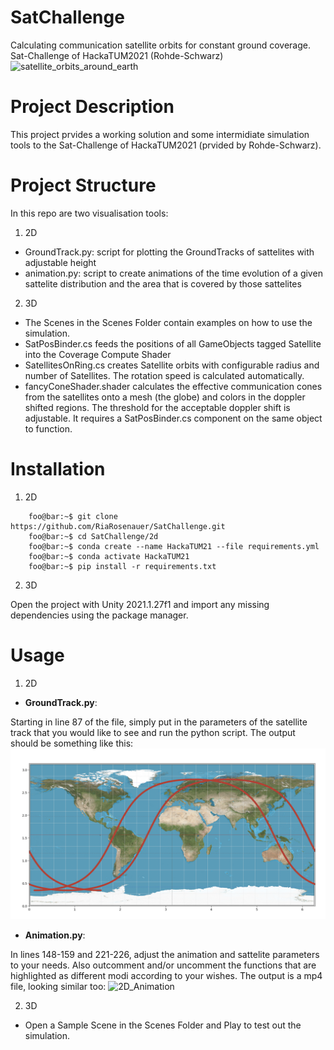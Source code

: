 # SatChallenge
Calculating communication satellite orbits for constant ground coverage. 
Sat-Challenge of HackaTUM2021 (Rohde-Schwarz)
![satellite_orbits_around_earth](images/githubPreview.gif)

# Project Description
This project prvides a working solution and some intermidiate simulation tools to the Sat-Challenge of HackaTUM2021 (prvided by Rohde-Schwarz). 

# Project Structure
In this repo are two visualisation tools:
1. 2D
- GroundTrack.py: script for plotting the GroundTracks of sattelites with adjustable height
- animation.py: script to create animations of the time evolution of a given sattelite distribution and the area that is covered by those sattelites
2. 3D
- The Scenes in the Scenes Folder contain examples on how to use the simulation.
- SatPosBinder.cs feeds the positions of all GameObjects tagged Satellite into the Coverage Compute Shader
- SatellitesOnRing.cs creates Satellite orbits with configurable radius and number of Satellites. The rotation speed is calculated automatically.
- fancyConeShader.shader calculates the effective communication cones from the satellites onto a mesh (the globe) and colors in the doppler shifted regions. The threshold for the acceptable doppler shift is adjustable. It requires a SatPosBinder.cs component on the same object to function.

# Installation
1. 2D
```console
    foo@bar:~$ git clone https://github.com/RiaRosenauer/SatChallenge.git
    foo@bar:~$ cd SatChallenge/2d
    foo@bar:~$ conda create --name HackaTUM21 --file requirements.yml
    foo@bar:~$ conda activate HackaTUM21
    foo@bar:~$ pip install -r requirements.txt   
```

2. 3D 

Open the project with Unity 2021.1.27f1 and import any missing dependencies using the package manager.


# Usage
1. 2D
- **GroundTrack.py**:

Starting in line 87 of the file, simply put in the parameters of the satellite track that you would like to see and run the python script. The output
should be something like this:
![2D_Groundtrack](images/2DGroundTrack.png)
- **Animation.py**:

In lines 148-159 and 221-226, adjust the animation and sattelite parameters to your needs. Also outcomment and/or uncomment the functions that are highlighted as different modi according to your wishes.
The output is a mp4 file, looking similar too:
![2D_Animation](images/2DAnimation.png)

2. 3D
- Open a Sample Scene in the Scenes Folder and Play to test out the simulation.
